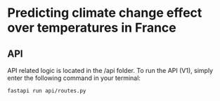 # Predicting climate change effect over temperatures in France

## API

API related logic is located in the /api folder.
To run the API (V1), simply enter the following command in your terminal:

```
fastapi run api/routes.py
```
